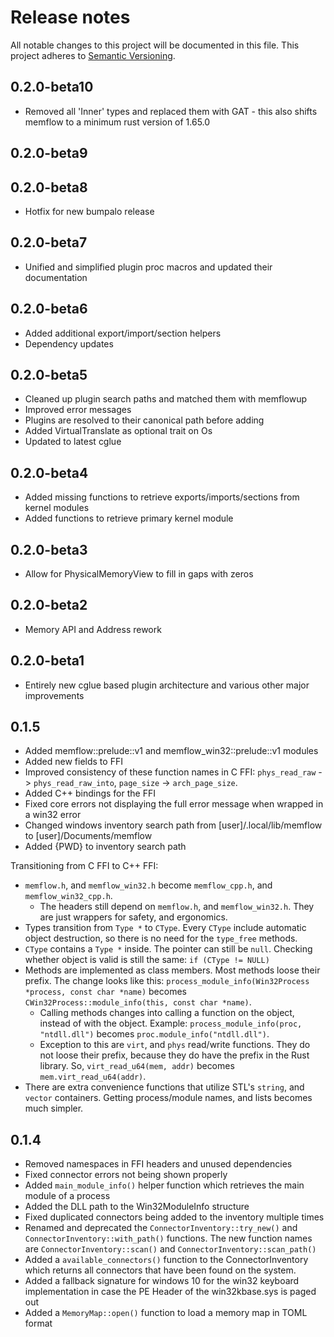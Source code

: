 # Release notes
All notable changes to this project will be documented in this file.
This project adheres to [Semantic Versioning](http://semver.org/).

## 0.2.0-beta10
- Removed all 'Inner' types and replaced them with GAT - this also shifts memflow to a minimum rust version of 1.65.0

## 0.2.0-beta9
## 0.2.0-beta8
- Hotfix for new bumpalo release

## 0.2.0-beta7
- Unified and simplified plugin proc macros and updated their documentation

## 0.2.0-beta6
- Added additional export/import/section helpers
- Dependency updates

## 0.2.0-beta5
- Cleaned up plugin search paths and matched them with memflowup
- Improved error messages
- Plugins are resolved to their canonical path before adding
- Added VirtualTranslate as optional trait on Os
- Updated to latest cglue

## 0.2.0-beta4
- Added missing functions to retrieve exports/imports/sections from kernel modules
- Added functions to retrieve primary kernel module

## 0.2.0-beta3
- Allow for PhysicalMemoryView to fill in gaps with zeros
## 0.2.0-beta2
- Memory API and Address rework

## 0.2.0-beta1
- Entirely new cglue based plugin architecture and various other major improvements

## 0.1.5
- Added memflow::prelude::v1 and memflow_win32::prelude::v1 modules
- Added new fields to FFI
- Improved consistency of these function names in C FFI: `phys_read_raw` -> `phys_read_raw_into`, `page_size` -> `arch_page_size`.
- Added C++ bindings for the FFI
- Fixed core errors not displaying the full error message when wrapped in a win32 error
- Changed windows inventory search path from [user]/.local/lib/memflow to [user]/Documents/memflow
- Added {PWD} to inventory search path

Transitioning from C FFI to C++ FFI:
- `memflow.h`, and `memflow_win32.h` become `memflow_cpp.h`, and `memflow_win32_cpp.h`.
  - The headers still depend on `memflow.h`, and `memflow_win32.h`. They are just wrappers for safety, and ergonomics.
- Types transition from `Type *` to `CType`. Every `CType` include automatic object destruction, so there is no need for the `type_free` methods.
- `CType` contains a `Type *` inside. The pointer can still be `null`. Checking whether object is valid is still the same: `if (CType != NULL)`
- Methods are implemented as class members. Most methods loose their prefix. The change looks like this: `process_module_info(Win32Process *process, const char *name)` becomes `CWin32Process::module_info(this, const char *name)`.
  - Calling methods changes into calling a function on the object, instead of with the object. Example: `process_module_info(proc, "ntdll.dll")` becomes `proc.module_info("ntdll.dll")`.
  - Exception to this are `virt`, and `phys` read/write functions. They do not loose their prefix, because they do have the prefix in the Rust library. So, `virt_read_u64(mem, addr)` becomes `mem.virt_read_u64(addr)`.
- There are extra convenience functions that utilize STL's `string`, and `vector` containers. Getting process/module names, and lists becomes much simpler.

## 0.1.4
- Removed namespaces in FFI headers and unused dependencies
- Fixed connector errors not being shown properly
- Added `main_module_info()` helper function which retrieves the main module of a process
- Added the DLL path to the Win32ModuleInfo structure
- Fixed duplicated connectors being added to the inventory multiple times
- Renamed and deprecated the `ConnectorInventory::try_new()` and `ConnectorInventory::with_path()` functions. The new function names are `ConnectorInventory::scan()` and `ConnectorInventory::scan_path()`
- Added a `available_connectors()` function to the ConnectorInventory which returns all connectors that have been found on the system.
- Added a fallback signature for windows 10 for the win32 keyboard implementation in case the PE Header of the win32kbase.sys is paged out
- Added a `MemoryMap::open()` function to load a memory map in TOML format
